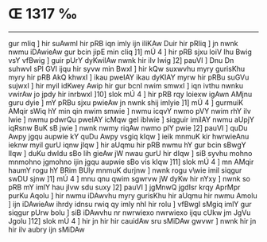 # Œ 1317 ‰
---
gur mIiq ] hir suAwmI hir pRB iqn imly ijn iliKAw Duir hir pRIiq ]
jn nwnk nwmu iDAwieAw gur bcin jipE min cIiq ]1] mÚ 4 ] hir
pRB sjxu loiV lhu Bwig vsY vfBwig ] guir pUrY dyKwilAw nwnk hir ilv
lwig ]2] pauVI ] Dnu Dn suhwvI sPl GVI ijqu hir syvw min BwxI ]
hir kQw suxwvhu myry gurisKhu myry hir pRB AkQ khwxI ] ikau pweIAY
ikau dyKIAY myrw hir pRBu suGVu sujwxI ] hir myil idKwey Awip hir gur
bcnI nwim smwxI ] iqn ivthu nwnku vwirAw jo jpdy hir inrbwxI
]10] slok mÚ 4 ] hir pRB rqy loiexw igAwn AMjnu guru dyie ] mY pRBu
sjxu pwieAw jn nwnk shij imlyie ]1] mÚ 4 ] gurmuiK AMqir sWiq hY
min qin nwim smwie ] nwmu icqvY nwmo pVY nwim rhY ilv lwie ] nwmu
pdwrQu pweIAY icMqw geI iblwie ] siqguir imilAY nwmu aUpjY iqRsnw BuK
sB jwie ] nwnk nwmy riqAw nwmo plY pwie ]2] pauVI ] quDu Awpy jgqu
aupwie kY quDu Awpy vsgiq kIqw ] ieik mnmuK kir hwrwieAnu ieknw myil
gurU iqnw jIqw ] hir aUqmu hir pRB nwmu hY gur bcin sBwgY lIqw ] duKu
dwldu sBo lih gieAw jW nwau gurU hir dIqw ] siB syvhu mohno mnmohno
jgmohno ijin jgqu aupwie sBo vis kIqw ]11] slok mÚ 4 ] mn AMqir
haumY rogu hY BRim BUly mnmuK durjnw ] nwnk rogu v\wie imil siqgur swDU
sjnw ]1] mÚ 4 ] mnu qnu qwim sgwrvw jW dyKw hir nYxy ] nwnk so pRB
mY imlY hau jIvw sdu suxy ]2] pauVI ] jgMnwQ jgdIsr krqy AprMpr
purKu Aqolu ] hir nwmu iDAwvhu myry gurisKhu hir aUqmu hir nwmu Amolu ]
ijn iDAwieAw ihrdy idnsu rwiq qy imly nhI hir rolu ] vfBwgI sMgiq
imlY gur siqgur pUrw bolu ] siB iDAwvhu nr nwrwiexo nwrwiexo ijqu cUkw
jm JgVu Jgolu ]12] slok mÚ 4 ] hir jn hir hir cauidAw sru sMiDAw
gwvwr ] nwnk hir jn hir ilv aubry ijn sMiDAw
####
